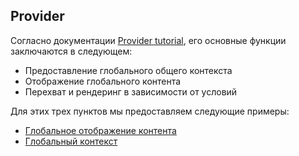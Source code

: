 ## Provider

Согласно документации [Provider tutorial](/development/client/providers), его основные функции заключаются в следующем:

- Предоставление глобального общего контекста
- Отображение глобального контента
- Перехват и рендеринг в зависимости от условий

Для этих трех пунктов мы предоставляем следующие примеры:

- [Глобальное отображение контента](/plugin-samples/provider/content)
- [Глобальный контекст](/plugin-samples/provider/context)
